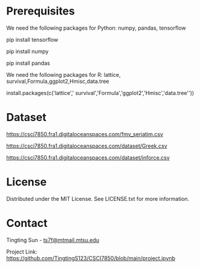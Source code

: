 # Prerequisites

We need the following packages for Python: numpy, pandas, tensorflow

pip install tensorflow

pip install numpy

pip install pandas

We need the following packages for R: lattice, survival,Formula,ggplot2,Hmisc,data.tree

install.packages(c('lattice',' survival','Formula','ggplot2','Hmisc','data.tree''))

# Dataset

https://csci7850.fra1.digitaloceanspaces.com/fmv_seriatim.csv

https://csci7850.fra1.digitaloceanspaces.com/dataset/Greek.csv

https://csci7850.fra1.digitaloceanspaces.com/dataset/inforce.csv

# License
Distributed under the MIT License. See LICENSE.txt for more information.

# Contact
Tingting Sun - ts7f@mtmail.mtsu.edu

Project Link: https://github.com/TingtingS123/CSCI7850/blob/main/project.ipynb
